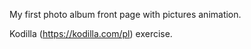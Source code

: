 My first photo album front page with pictures animation.

Kodilla (https://kodilla.com/pl) exercise.